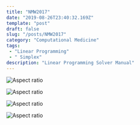 ```yaml
---
title: "NMW2017"
date: "2019-08-26T23:40:32.169Z"
template: "post"
draft: false
slug: "/posts/NMW2017"
category: "Computational Medicine"
tags: 
 - "Linear Programming"
 - " Simplex"
description: "Linear Programming Solver Manual"
---
```

![Aspect ratio](/media/POST/000059/0.jpg)

![Aspect ratio](/media/POST/000059/1.jpg)

![Aspect ratio](/media/POST/000059/2.jpg)

![Aspect ratio](/media/POST/000059/3.jpg)

